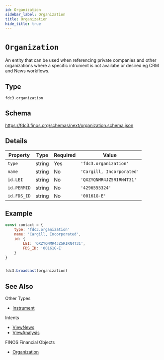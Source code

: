 ```yaml
---
id: Organization
sidebar_label: Organization
title: Organization
hide_title: true
---
```

# `Organization`

An entity that can be used when referencing private companies and other organizations where a specific intrument is not availabe or desired eg CRM and News workflows.

## Type

`fdc3.organization`

## Schema

https://fdc3.finos.org/schemas/next/organization.schema.json

## Details

| Property    | Type    | Required | Value                     |
|-------------|---------|----------|---------------------------|
| `type`      | string  | Yes      | `'fdc3.organization'`     |
| `name`      | string  | No       | `'Cargill, Incorporated'` |
| `id.LEI`    | string  | No       | `'QXZYQNMR4JZ5RIRN4T31'`  |
| `id.PERMID` | string  | No       | `'4296555324'`            |
| `id.FDS_ID` | string  | No       | `'00161G-E'`              |

## Example

```js
const contact = {
    type: 'fdc3.organization'
    name: 'Cargill, Incorporated',
    id: {
        LEI: 'QXZYQNMR4JZ5RIRN4T31',
        FDS_ID: '00161G-E'
    }
}


fdc3.broadcast(organization)
```

## See Also

Other Types
- [Instrument](Instrument)

Intents
- [ViewNews](../../intents/ref/ViewNews)
- [ViewAnalysis](../../intents/ref/viewAnalysis)

FINOS Financial Objects
- [Organization](https://fo.finos.org/docs/objects/organization)
